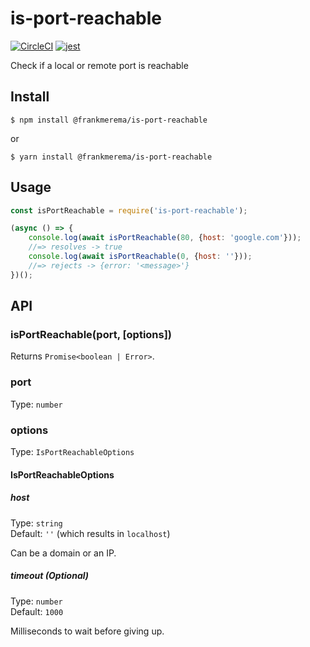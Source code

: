 # is-port-reachable 
[![CircleCI](https://circleci.com/gh/FrankMerema/is-port-reachable/tree/master.svg?style=svg&circle-token=4339deb3d323d2b2ce145f086d7db49e58ed86cb)](https://circleci.com/gh/FrankMerema/is-port-reachable/tree/master) [![jest](https://jestjs.io/img/jest-badge.svg)](https://github.com/facebook/jest)

Check if a local or remote port is reachable


## Install

```
$ npm install @frankmerema/is-port-reachable
```
or
```
$ yarn install @frankmerema/is-port-reachable
```

## Usage

```js
const isPortReachable = require('is-port-reachable');

(async () => {
	console.log(await isPortReachable(80, {host: 'google.com'}));
	//=> resolves -> true
	console.log(await isPortReachable(0, {host: ''}));
	//=> rejects -> {error: '<message>'}
})();
```


## API

### isPortReachable(port, [options])

Returns `Promise<boolean | Error>`.

### port

Type: `number`

### options

Type: `IsPortReachableOptions`

#### IsPortReachableOptions
##### host

Type: `string`\
Default: `''` (which results in `localhost`) 

Can be a domain or an IP.

##### timeout (Optional)

Type: `number`\
Default: `1000`

Milliseconds to wait before giving up.
